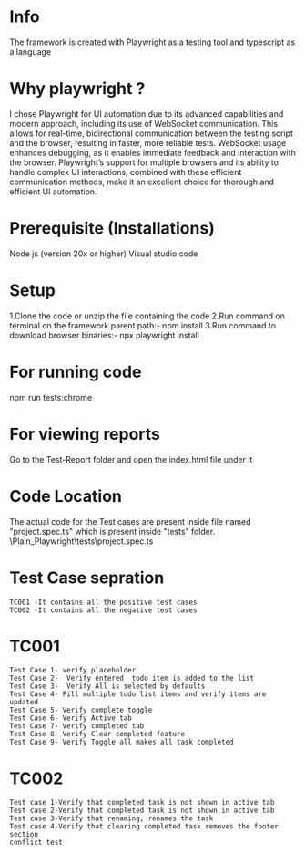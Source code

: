 # Info
The framework is created with Playwright as a testing tool and typescript as a language

# Why playwright ?
I chose Playwright for UI automation due to its advanced capabilities and modern approach, including its use of WebSocket communication. This allows for real-time, bidirectional communication between the testing script and the browser, resulting in faster, more reliable tests. WebSocket usage enhances debugging, as it enables immediate feedback and interaction with the browser. Playwright’s support for multiple browsers and its ability to handle complex UI interactions, combined with these efficient communication methods, make it an excellent choice for thorough and efficient UI automation.


# Prerequisite (Installations)
Node js (version 20x or higher)
Visual studio code 

# Setup
1.Clone the code or unzip the file containing the code
2.Run command on terminal on the framework parent path:- npm install
3.Run command to download browser binaries:- npx playwright install

# For running code
npm run tests:chrome

# For viewing reports
Go to the Test-Report folder and open the index.html file under it

# Code Location 
The actual code for the Test cases are present inside file named "project.spec.ts" which is present inside "tests" folder.
\Plain_Playwright\tests\project.spec.ts

# Test Case sepration 
    TC001 -It contains all the positive test cases
    TC002 -It contains all the negative test cases

# TC001
    Test Case 1- verify placeholder
    Test Case 2-  Verify entered  todo item is added to the list
    Test Case 3-  Verify All is selected by defaults
    Test Case 4- Fill multiple todo list items and verify items are updated
    Test Case 5- Verify complete toggle
    Test Case 6- Verify Active tab
    Test Case 7- Verify completed tab
    Test Case 8- Verify Clear completed feature
    Test Case 9- Verify Toggle all makes all task completed

# TC002
    Test case 1-Verify that completed task is not shown in active tab 
    Test case 2-Verify that completed task is not shown in active tab
    Test case 3-Verify that renaming, renames the task
    Test case 4-Verify that clearing completed task removes the footer section
    conflict test